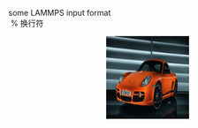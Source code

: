 some LAMMPS input format<br>  % 换行符
<div align=center><img width="150" height="150" src="https://github.com/probao/LAMMPS/blob/master/b17eca8065380cd72529255fa244ad3459828149.jpg"/>
